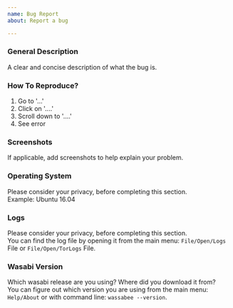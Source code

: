 ```yaml
---
name: Bug Report
about: Report a bug

---
```


### General Description

A clear and concise description of what the bug is.

### How To Reproduce?

1. Go to '...'
2. Click on '....'
3. Scroll down to '....'
4. See error

### Screenshots

If applicable, add screenshots to help explain your problem.

### Operating System

Please consider your privacy, before completing this section.  
Example: Ubuntu 16.04

### Logs

Please consider your privacy, before completing this section.  
You can find the log file by opening it from the main menu: `File/Open/Logs` File or `File/Open/TorLogs` File.

### Wasabi Version

Which wasabi release are you using? Where did you download it from?  
You can figure out which version you are using from the main menu: `Help/About` or with command line: `wassabee --version`.
